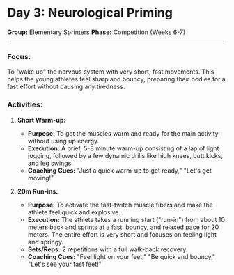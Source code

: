 # Day 3: Neurological Priming

**Group:** Elementary Sprinters
**Phase:** Competition (Weeks 6-7)

---

### Focus:
To "wake up" the nervous system with very short, fast movements. This helps the young athletes feel sharp and bouncy, preparing their bodies for a fast effort without causing any tiredness.

### Activities:

1.  **Short Warm-up:**
    *   **Purpose:** To get the muscles warm and ready for the main activity without using up energy.
    *   **Execution:** A brief, 5-8 minute warm-up consisting of a lap of light jogging, followed by a few dynamic drills like high knees, butt kicks, and leg swings.
    *   **Coaching Cues:** "Just a quick warm-up to get ready," "Let's get moving!"

2.  **20m Run-ins:**
    *   **Purpose:** To activate the fast-twitch muscle fibers and make the athlete feel quick and explosive.
    *   **Execution:** The athlete takes a running start ("run-in") from about 10 meters back and sprints at a fast, bouncy, and relaxed pace for 20 meters. The entire effort is very short and focuses on feeling light and springy.
    *   **Sets/Reps:** 2 repetitions with a full walk-back recovery.
    *   **Coaching Cues:** "Feel light on your feet," "Be quick and bouncy," "Let's see your fast feet!"
